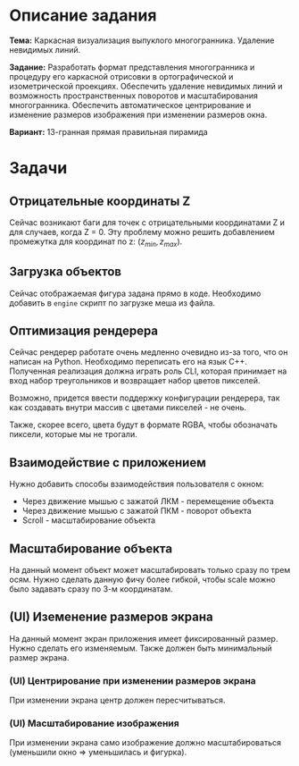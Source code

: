 # Описание задания

**Тема:** Каркасная визуализация выпуклого многогранника. Удаление невидимых линий.

**Задание:** Разработать формат представления многогранника и процедуру его каркасной отрисовки в ортографической и
изометрической проекциях. Обеспечить удаление невидимых линий и возможность пространственных поворотов и
масштабирования многогранника. Обеспечить автоматическое центрирование и изменение размеров изображения при
изменении размеров окна.

**Вариант:** 13-гранная прямая правильная пирамида

# Задачи

## Отрицательные координаты Z

Сейчас возникают баги для точек с отрицательными координатами Z и для случаев, когда Z = 0. Эту
проблему можно решить добавлением промежутка для координат по z: $(z_{min}, z_{max})$.

## Загрузка объектов

Сейчас отображаемая фигура задана прямо в коде. Необходимо добавить в `engine` скрипт по загрузке меша
из файла.

## Оптимизация рендерера

Сейчас рендерер работате очень медленно очевидно из-за того, что он написан на Python. Необходимо переписать
его на язык C++. Полученная реализация должна играть роль CLI, которая принимает на вход набор треугольников
и возвращает набор цветов пикселей.

Возможно, придется ввести поддержку конфигурации рендерера, так как создавать внутри массив с цветами пикселей - 
не очень.

Также, скорее всего, цвета будут в формате RGBA, чтобы обозначать пиксели, которые мы не трогали.

## Взаимодействие с приложением

Нужно добавить способы взаимодействия пользователя с окном:
- Через движение мышью с зажатой ЛКМ - перемещение объекта
- Через движение мышью с зажатой ПКМ - поворот объекта
- Scroll - масштабирование объекта

## Масштабирование объекта

На данный момент объект может масштабировать только сразу по трем осям. Нужно сделать данную фичу более гибкой,
чтобы scale можно было задавать сразу по 3-м координатам.

## (UI) Иземенение размеров экрана

На данный момент экран приложения имеет фиксированный размер. Нужно сделать его изменяемым. Также должен быть
минимальный размер экрана.

### (UI) Центрирование при изменении размеров экрана

При изменении экрана центр должен пересчитываться.

### (UI) Масштабирование изображения

При изменении экрана само изображение должно масштабироваться (уменьшили окно => уменьшилась и фигурка).
